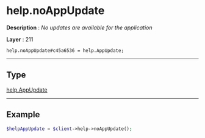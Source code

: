 # help.noAppUpdate

**Description** : *No updates are available for the application*

**Layer** : 211

```tl
help.noAppUpdate#c45a6536 = help.AppUpdate;
```

---

## Type

[help.AppUpdate](type/help.AppUpdate)

---

## Example

```php
$helpAppUpdate = $client->help->noAppUpdate();
```